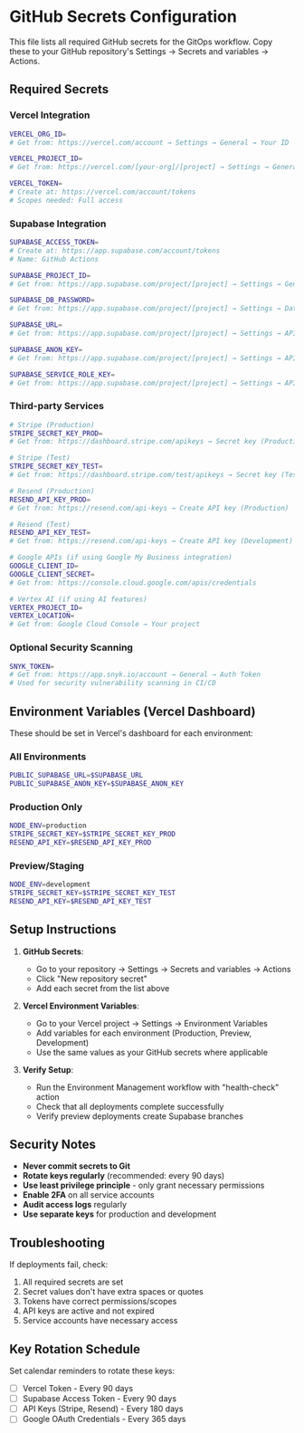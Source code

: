 # GitHub Secrets Configuration

This file lists all required GitHub secrets for the GitOps workflow. Copy these to your GitHub repository's Settings → Secrets and variables → Actions.

## Required Secrets

### Vercel Integration

```bash
VERCEL_ORG_ID=
# Get from: https://vercel.com/account → Settings → General → Your ID

VERCEL_PROJECT_ID=
# Get from: https://vercel.com/[your-org]/[project] → Settings → General → Project ID

VERCEL_TOKEN=
# Create at: https://vercel.com/account/tokens
# Scopes needed: Full access
```

### Supabase Integration

```bash
SUPABASE_ACCESS_TOKEN=
# Create at: https://app.supabase.com/account/tokens
# Name: GitHub Actions

SUPABASE_PROJECT_ID=
# Get from: https://app.supabase.com/project/[project] → Settings → General → Reference ID

SUPABASE_DB_PASSWORD=
# Get from: https://app.supabase.com/project/[project] → Settings → Database → Connection string

SUPABASE_URL=
# Get from: https://app.supabase.com/project/[project] → Settings → API → Project URL

SUPABASE_ANON_KEY=
# Get from: https://app.supabase.com/project/[project] → Settings → API → Project API keys → anon public

SUPABASE_SERVICE_ROLE_KEY=
# Get from: https://app.supabase.com/project/[project] → Settings → API → Project API keys → service_role
```

### Third-party Services

```bash
# Stripe (Production)
STRIPE_SECRET_KEY_PROD=
# Get from: https://dashboard.stripe.com/apikeys → Secret key (Production)

# Stripe (Test)
STRIPE_SECRET_KEY_TEST=
# Get from: https://dashboard.stripe.com/test/apikeys → Secret key (Test mode)

# Resend (Production)
RESEND_API_KEY_PROD=
# Get from: https://resend.com/api-keys → Create API key (Production)

# Resend (Test)
RESEND_API_KEY_TEST=
# Get from: https://resend.com/api-keys → Create API key (Development)

# Google APIs (if using Google My Business integration)
GOOGLE_CLIENT_ID=
GOOGLE_CLIENT_SECRET=
# Get from: https://console.cloud.google.com/apis/credentials

# Vertex AI (if using AI features)
VERTEX_PROJECT_ID=
VERTEX_LOCATION=
# Get from: Google Cloud Console → Your project
```

### Optional Security Scanning

```bash
SNYK_TOKEN=
# Get from: https://app.snyk.io/account → General → Auth Token
# Used for security vulnerability scanning in CI/CD
```

## Environment Variables (Vercel Dashboard)

These should be set in Vercel's dashboard for each environment:

### All Environments

```bash
PUBLIC_SUPABASE_URL=$SUPABASE_URL
PUBLIC_SUPABASE_ANON_KEY=$SUPABASE_ANON_KEY
```

### Production Only

```bash
NODE_ENV=production
STRIPE_SECRET_KEY=$STRIPE_SECRET_KEY_PROD
RESEND_API_KEY=$RESEND_API_KEY_PROD
```

### Preview/Staging

```bash
NODE_ENV=development
STRIPE_SECRET_KEY=$STRIPE_SECRET_KEY_TEST
RESEND_API_KEY=$RESEND_API_KEY_TEST
```

## Setup Instructions

1. **GitHub Secrets**:
   - Go to your repository → Settings → Secrets and variables → Actions
   - Click "New repository secret"
   - Add each secret from the list above

2. **Vercel Environment Variables**:
   - Go to your Vercel project → Settings → Environment Variables
   - Add variables for each environment (Production, Preview, Development)
   - Use the same values as your GitHub secrets where applicable

3. **Verify Setup**:
   - Run the Environment Management workflow with "health-check" action
   - Check that all deployments complete successfully
   - Verify preview deployments create Supabase branches

## Security Notes

- **Never commit secrets to Git**
- **Rotate keys regularly** (recommended: every 90 days)
- **Use least privilege principle** - only grant necessary permissions
- **Enable 2FA** on all service accounts
- **Audit access logs** regularly
- **Use separate keys** for production and development

## Troubleshooting

If deployments fail, check:

1. All required secrets are set
2. Secret values don't have extra spaces or quotes
3. Tokens have correct permissions/scopes
4. API keys are active and not expired
5. Service accounts have necessary access

## Key Rotation Schedule

Set calendar reminders to rotate these keys:

- [ ] Vercel Token - Every 90 days
- [ ] Supabase Access Token - Every 90 days
- [ ] API Keys (Stripe, Resend) - Every 180 days
- [ ] Google OAuth Credentials - Every 365 days
